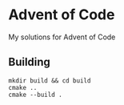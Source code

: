 # Advent of Code
My solutions for Advent of Code

## Building
```
mkdir build && cd build
cmake ..
cmake --build .
```
